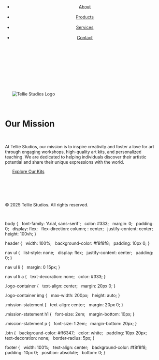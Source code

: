 
<!DOCTYPE html>
<html lang="en">
<head>
  <meta charset="UTF-8">
  <meta name="viewport" content="width=device-width, initial-scale=1.0">
  <title>Tellie Studios</title>
  <link rel="stylesheet" href="styles.css">
</head>
<body>
  <header>
    <nav>
      <ul>
        <li><a href="#about">About</a></li>
        <li><a href="#products">Products</a></li>
        <li><a href="#services">Services</a></li>
        <li><a href="#contact">Contact</a></li>
      </ul>
    </nav>
  </header>

  <main>
    <div class="logo-container">
      <img src="path/to/your/logo.png" alt="Tellie Studios Logo">
    </div>
    <div class="mission-statement">
      <h1>Our Mission</h1>
      <p>At Tellie Studios, our mission is to inspire creativity and foster a love for art through engaging workshops, high-quality art kits, and personalized teaching. We are dedicated to helping individuals discover their artistic potential and share their unique expressions with the world.</p>
      <a href="#products" class="btn">Explore Our Kits</a>
    </div>
  </main>

  <footer>
    <p>&copy; 2025 Tellie Studios. All rights reserved.</p>
  </footer>
</body>
</html>

body {
  font-family: 'Arial, sans-serif';
  color: #333;
  margin: 0;
  padding: 0;
  display: flex;
  flex-direction: column;
 : center;
  justify-content: center;
  height: 100vh;
}

header {
  width: 100%;
  background-color: #f8f8f8;
  padding: 10px 0;
}

nav ul {
  list-style: none;
  display: flex;
  justify-content: center;
  padding: 0;
}

nav ul li {
  margin: 0 15px;
}

nav ul li a {
  text-decoration: none;
  color: #333;
}

.logo-container {
  text-align: center;
  margin: 20px 0;
}

.logo-container img {
  max-width: 200px;
  height: auto;
}

.mission-statement {
  text-align: center;
  margin: 20px 0;
}

.mission-statement h1 {
  font-size: 2em;
  margin-bottom: 10px;
}

.mission-statement p {
  font-size: 1.2em;
  margin-bottom: 20px;
}

.btn {
  background-color: #ff6347;
  color: white;
  padding: 10px 20px;
  text-decoration: none;
  border-radius: 5px;
}

footer {
  width: 100%;
  text-align: center;
  background-color: #f8f8f8;
  padding: 10px 0;
  position: absolute;
  bottom: 0;
}
